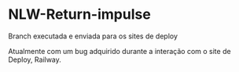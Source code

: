 # NLW-Return-impulse

Branch executada e enviada para os sites de deploy

Atualmente com um bug adquirido durante a interação com o site de Deploy, Railway. 
